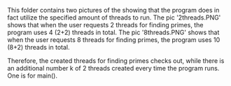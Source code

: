 This folder contains two pictures of the showing that the program does in fact utilize the specified amount of threads to run.
The pic '2threads.PNG' shows that when the user requests 2 threads for finding primes, the program uses 4 (2+2) threads in total.
The pic '8threads.PNG' shows that when the user requests 8 threads for finding primes, the program uses 10 (8+2) threads in total.

Therefore, the created threads for finding primes checks out, while there is an additional number k of 2 threads created every time the program runs. 
One is for main().

